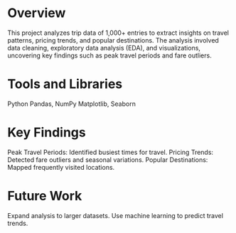 # Overview
This project analyzes trip data of 1,000+ entries to extract insights on travel patterns, pricing trends, and popular destinations. The analysis involved data cleaning, exploratory data analysis (EDA), and visualizations, uncovering key findings such as peak travel periods and fare outliers.

# Tools and Libraries
Python
Pandas, NumPy
Matplotlib, Seaborn

# Key Findings
Peak Travel Periods: Identified busiest times for travel.
Pricing Trends: Detected fare outliers and seasonal variations.
Popular Destinations: Mapped frequently visited locations.

# Future Work
Expand analysis to larger datasets.
Use machine learning to predict travel trends.

